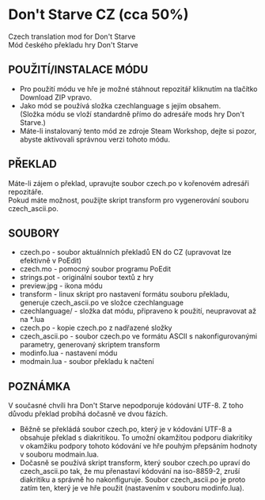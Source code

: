Don't Starve CZ (cca 50%)
=========================
Czech translation mod for Don't Starve<br />
Mód českého překladu hry Don't Starve


POUŽITÍ/INSTALACE MÓDU
----------------------
- Pro použití módu ve hře je možné stáhnout repozitář kliknutím na tlačítko Download ZIP vpravo.
- Jako mód se používá složka czechlanguage s jejím obsahem.<br />
(Složka módu se vloží standardně přímo do adresáře mods hry Don't Starve.)<br />
- Máte-li instalovaný tento mód ze zdroje Steam Workshop, dejte si pozor, abyste aktivovali správnou verzi tohoto módu.

PŘEKLAD
-------
Máte-li zájem o překlad, upravujte soubor czech.po v kořenovém adresáři repozitáře.<br />
Pokud máte možnost, použijte skript transform pro vygenerování souboru czech_ascii.po.

SOUBORY
-------
- czech.po	  - soubor aktuálnních překladů EN do CZ (upravovat lze efektivně v PoEdit)
- czech.mo	  - pomocný soubor programu PoEdit
- strings.pot	  - originální soubor textů z hry
- preview.jpg	  - ikona módu
- transform	  - linux skript pro nastavení formátu souboru překladu, generuje czech_ascii.po ve složce czechlanguage
- czechlanguage/ - složka dat módu, připraveno k použití, neupravovat až na *.lua
 - czech.po		- kopie czech.po z nadřazené složky
 - czech_ascii.po	- soubor czech.po ve formátu ASCII s nakonfigurovanými parametry, generovaný skriptem transform
 - modinfo.lua		- nastavení módu
 - modmain.lua		- soubor překladu k načtení

POZNÁMKA
--------
V současné chvíli hra Don't Starve nepodporuje kódování UTF-8. Z toho důvodu překlad probíhá dočasně ve dvou fázích.
 - Běžně se překládá soubor czech.po, který je v kódování UTF-8 a obsahuje překlad s diakritikou. To umožní okamžitou podporu diakritiky v okamžiku podpory tohoto kódování ve hře pouhým přepsáním hodnoty v souboru modmain.lua.
 - Dočasně se používá skript transform, který soubor czech.po upraví do czech_ascii.po tak, že mu přenastaví kódování na iso-8859-2, zruší diakritiku a správně ho nakonfiguruje.
Soubor czech_ascii.po je proto zatím ten, který je ve hře použit (nastavením v souboru modinfo.lua).

